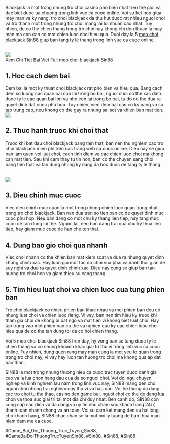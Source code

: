 <p>Blackjack la mot trong nhung tro choi casino pho bien nhat tren the gioi va dac biet duoc ua chuong trong linh vuc ca cuoc online. Voi su ket hop giua may man va ky nang, tro choi blackjack da thu hut duoc rat nhieu nguoi choi va tro thanh mot trong nhung tro choi mang lai loi nhuan cao nhat. Tuy nhien, de co the chien thang trong tro choi nay khong chi don thuan la may man ma con can co mot chien luoc choi hieu qua. Duoi day la 5 <a href="https://broadgateinfo.net/meo-choi-blackjack/">meo choi blackjack Sin88</a> giup ban tang ty le thang trong linh vuc ca cuoc online.</p><br><img src="https://broadgateinfo.net/wp-content/uploads/2025/02/meo-choi-blackjack-2.webp"></br>
Xem Chi Tiet Bai Viet Tai: meo choi blackjack Sin88<h2>1. Hoc cach dem bai</h2><p>Dem bai la mot ky thuat choi blackjack rat pho bien va hieu qua. Bang cach dem so luong cac quan bai con lai trong bo bai, nguoi choi co the xac dinh duoc ty le cac quan bai lon va nho con lai trong bo bai, tu do co the dua ra quyet dinh dat cuoc phu hop. Tuy nhien, viec dem bai can co ky nang va su tap trung cao, neu khong co the gay ra nhung sai sot va khien ban mat tien.<br><img src="https://broadgateinfo.net/wp-content/uploads/2025/02/meo-choi-blackjack-1.webp"></br><h2>2. Thuc hanh truoc khi choi that</h2><p>Truoc khi bat dau choi blackjack bang tien that, ban nen thu nghiem cac tro choi blackjack mien phi tren cac trang web ca cuoc online. Dieu nay se giup ban lam quen voi luat choi, cach tinh diem va cac chien luoc choi ma khong can mat tien. Sau khi cam thay tu tin hon, ban co the chuyen sang choi bang tien that va tan dung nhung ky nang da hoc duoc de tang ty le thang.</p><br><img src="https://broadgateinfo.net/wp-content/uploads/2025/02/san-choi-game-bai-uy-tin.webp"></br><h2>3. Dieu chinh muc cuoc</h2><p>Viec dieu chinh muc cuoc la mot trong nhung chien luoc quan trong nhat trong tro choi blackjack. Ban nen dua tren so tien ban co de quyet dinh muc cuoc phu hop. Neu ban dang co mot chu ky thang lien tiep, hay tang muc cuoc de tan dung loi the. Nguoc lai, neu ban dang trai qua chu ky thua lien tiep, hay giam muc cuoc de han che ton that.<h2>4. Dung bao gio choi qua nhanh</h2><p>Viec choi nhanh co the khien ban mat kiem soat va dua ra nhung quyet dinh khong chinh xac. Hay luon giu mot toc do choi vua phai va danh thoi gian de suy nghi va dua ra quyet dinh chinh xac. Dieu nay cung se giup ban tan huong tro choi hon va giam thieu su cang thang.</p><h2>5. Tim hieu luat choi va chien luoc cua tung phien ban</h2><p>Tro choi blackjack co nhieu phien ban khac nhau va moi phien ban deu co nhung luat choi va chien luoc rieng. Vi vay, ban nen tim hieu ky truoc khi tham gia choi de khong bi bat ngo va mat tien vi khong biet luat choi. Hay tap trung vao mot phien ban cu the va nghien cuu ky cac chien luoc choi hieu qua de co the tan dung toi da co hoi chien thang.<p>Voi 5 meo choi blackjack Sin88 tren day, hy vong ban se tang duoc ty le chien thang va co nhung khoanh khac giai tri thu vi trong linh vuc ca cuoc online. Tuy nhien, dung quen rang may man cung la mot yeu to quan trong trong tro choi nay, vi vay hay luon tan huong tro choi ma khong qua ap dat ban than.</p><p>SIN88 la mot trong nhung thuong hieu ca cuoc truc tuyen duoc danh gia cao va la lua chon hang dau cua da so nguoi choi. Voi doi ngu chuyen nghiep va kinh nghiem lau nam trong linh vuc nay, SIN88 mang den cho nguoi choi nhung trai nghiem day thu vi va hap dan. Voi he thong da dang cac tro choi tu the thao, casino den game bai, nguoi choi co the de dang lua chon va thoa suc giai tri tai mot dia chi duy nhat. Ben canh do, SIN88 con cung cap cac dich vu da dang va uy tin nhu cham soc khach hang 24/7, thanh toan nhanh chong va an toan. Voi su cam ket mang den su hai long cho khach hang, SIN88 chac chan se la mot noi ly tuong de ban thoa man niem dam me ca cuoc.</p>
#Game_Bai_Doi_Thuong_Truc_Tuyen_Sin88, #GameBaiDoiThuongTrucTuyenSin88, #Sin88, #Sin88, #Sin88
